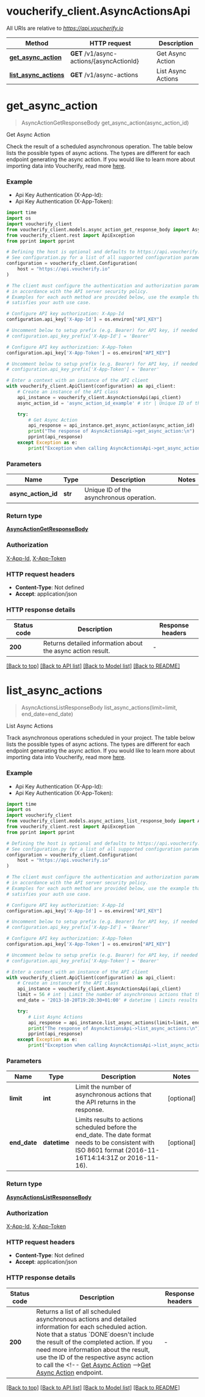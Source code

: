 # voucherify_client.AsyncActionsApi

All URIs are relative to *https://api.voucherify.io*

Method | HTTP request | Description
------------- | ------------- | -------------
[**get_async_action**](AsyncActionsApi.md#get_async_action) | **GET** /v1/async-actions/{asyncActionId} | Get Async Action
[**list_async_actions**](AsyncActionsApi.md#list_async_actions) | **GET** /v1/async-actions | List Async Actions


# **get_async_action**
> AsyncActionGetResponseBody get_async_action(async_action_id)

Get Async Action

Check the result of a scheduled asynchronous operation.   The table below lists the possible types of async actions. The types are different for each endpoint generating the async action. If you would like to learn more about importing data into Voucherify, read more [here](https://support.voucherify.io/article/574-data-import).       

### Example

* Api Key Authentication (X-App-Id):
* Api Key Authentication (X-App-Token):
```python
import time
import os
import voucherify_client
from voucherify_client.models.async_action_get_response_body import AsyncActionGetResponseBody
from voucherify_client.rest import ApiException
from pprint import pprint

# Defining the host is optional and defaults to https://api.voucherify.io
# See configuration.py for a list of all supported configuration parameters.
configuration = voucherify_client.Configuration(
    host = "https://api.voucherify.io"
)

# The client must configure the authentication and authorization parameters
# in accordance with the API server security policy.
# Examples for each auth method are provided below, use the example that
# satisfies your auth use case.

# Configure API key authorization: X-App-Id
configuration.api_key['X-App-Id'] = os.environ["API_KEY"]

# Uncomment below to setup prefix (e.g. Bearer) for API key, if needed
# configuration.api_key_prefix['X-App-Id'] = 'Bearer'

# Configure API key authorization: X-App-Token
configuration.api_key['X-App-Token'] = os.environ["API_KEY"]

# Uncomment below to setup prefix (e.g. Bearer) for API key, if needed
# configuration.api_key_prefix['X-App-Token'] = 'Bearer'

# Enter a context with an instance of the API client
with voucherify_client.ApiClient(configuration) as api_client:
    # Create an instance of the API class
    api_instance = voucherify_client.AsyncActionsApi(api_client)
    async_action_id = 'async_action_id_example' # str | Unique ID of the asynchronous operation.

    try:
        # Get Async Action
        api_response = api_instance.get_async_action(async_action_id)
        print("The response of AsyncActionsApi->get_async_action:\n")
        pprint(api_response)
    except Exception as e:
        print("Exception when calling AsyncActionsApi->get_async_action: %s\n" % e)
```



### Parameters

Name | Type | Description  | Notes
------------- | ------------- | ------------- | -------------
 **async_action_id** | **str**| Unique ID of the asynchronous operation. | 

### Return type

[**AsyncActionGetResponseBody**](AsyncActionGetResponseBody.md)

### Authorization

[X-App-Id](../README.md#X-App-Id), [X-App-Token](../README.md#X-App-Token)

### HTTP request headers

 - **Content-Type**: Not defined
 - **Accept**: application/json

### HTTP response details
| Status code | Description | Response headers |
|-------------|-------------|------------------|
**200** | Returns detailed information about the async action result. |  -  |

[[Back to top]](#) [[Back to API list]](../README.md#documentation-for-api-endpoints) [[Back to Model list]](../README.md#documentation-for-models) [[Back to README]](../README.md)

# **list_async_actions**
> AsyncActionsListResponseBody list_async_actions(limit=limit, end_date=end_date)

List Async Actions

Track asynchronous operations scheduled in your project.   The table below lists the possible types of async actions. The types are different for each endpoint generating the async action. If you would like to learn more about importing data into Voucherify, read more [here](https://support.voucherify.io/article/574-data-import).       

### Example

* Api Key Authentication (X-App-Id):
* Api Key Authentication (X-App-Token):
```python
import time
import os
import voucherify_client
from voucherify_client.models.async_actions_list_response_body import AsyncActionsListResponseBody
from voucherify_client.rest import ApiException
from pprint import pprint

# Defining the host is optional and defaults to https://api.voucherify.io
# See configuration.py for a list of all supported configuration parameters.
configuration = voucherify_client.Configuration(
    host = "https://api.voucherify.io"
)

# The client must configure the authentication and authorization parameters
# in accordance with the API server security policy.
# Examples for each auth method are provided below, use the example that
# satisfies your auth use case.

# Configure API key authorization: X-App-Id
configuration.api_key['X-App-Id'] = os.environ["API_KEY"]

# Uncomment below to setup prefix (e.g. Bearer) for API key, if needed
# configuration.api_key_prefix['X-App-Id'] = 'Bearer'

# Configure API key authorization: X-App-Token
configuration.api_key['X-App-Token'] = os.environ["API_KEY"]

# Uncomment below to setup prefix (e.g. Bearer) for API key, if needed
# configuration.api_key_prefix['X-App-Token'] = 'Bearer'

# Enter a context with an instance of the API client
with voucherify_client.ApiClient(configuration) as api_client:
    # Create an instance of the API class
    api_instance = voucherify_client.AsyncActionsApi(api_client)
    limit = 56 # int | Limit the number of asynchronous actions that the API returns in the response. (optional)
    end_date = '2013-10-20T19:20:30+01:00' # datetime | Limits results to actions scheduled before the end_date. The date format needs to be consistent with ISO 8601 format (2016-11-16T14:14:31Z or 2016-11-16).  (optional)

    try:
        # List Async Actions
        api_response = api_instance.list_async_actions(limit=limit, end_date=end_date)
        print("The response of AsyncActionsApi->list_async_actions:\n")
        pprint(api_response)
    except Exception as e:
        print("Exception when calling AsyncActionsApi->list_async_actions: %s\n" % e)
```



### Parameters

Name | Type | Description  | Notes
------------- | ------------- | ------------- | -------------
 **limit** | **int**| Limit the number of asynchronous actions that the API returns in the response. | [optional] 
 **end_date** | **datetime**| Limits results to actions scheduled before the end_date. The date format needs to be consistent with ISO 8601 format (2016-11-16T14:14:31Z or 2016-11-16).  | [optional] 

### Return type

[**AsyncActionsListResponseBody**](AsyncActionsListResponseBody.md)

### Authorization

[X-App-Id](../README.md#X-App-Id), [X-App-Token](../README.md#X-App-Token)

### HTTP request headers

 - **Content-Type**: Not defined
 - **Accept**: application/json

### HTTP response details
| Status code | Description | Response headers |
|-------------|-------------|------------------|
**200** | Returns a list of all scheduled asynchronous actions and detailed information for each scheduled action. Note that a status &#x60;DONE&#x60;doesn&#39;t include the result of the completed action. If you need more information about the result, use the ID of the respective async action to call the &lt;!-- [Get Async Action](OpenAPI.json/paths/~1async-actions~1{asyncActionId}/get) --&gt;[Get Async Action](ref:get-async-action) endpoint. |  -  |

[[Back to top]](#) [[Back to API list]](../README.md#documentation-for-api-endpoints) [[Back to Model list]](../README.md#documentation-for-models) [[Back to README]](../README.md)

